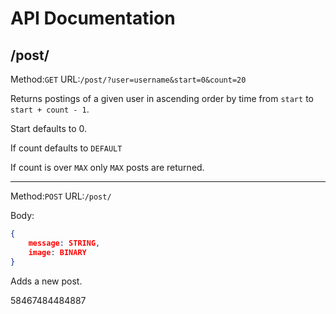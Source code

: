 # API Documentation
## /post/
Method:`GET` URL:`/post/?user=username&start=0&count=20`

Returns postings of a given user in ascending order by time from `start` to
`start + count - 1`.

Start defaults to 0.

If count defaults to `DEFAULT`

If count is over `MAX` only `MAX` posts are returned.

------------------------------------------------------------------------

Method:`POST` URL:`/post/`

Body:

``` json
{
    message: STRING,
    image: BINARY
}
```

Adds a new post.

58467484484887